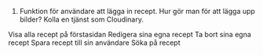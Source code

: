 1. Funktion för användare att lägga in recept.
        Hur gör man för att lägga upp bilder? Kolla en tjänst som Cloudinary.






Visa alla recept på förstasidan
Redigera sina egna recept
Ta bort sina egna recept
Spara recept till sin användare
Söka på recept